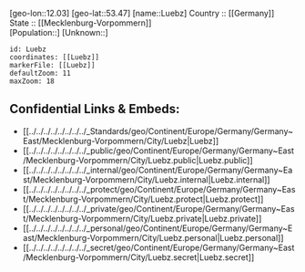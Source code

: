 ﻿---
location: [53.47,12.03] 
mapzoom: [7,12] 
mapmarker: city 
type: City
tags:
- geo/City


SpocWebEntityId: 32169
isDeleted: false
confidential: public

---
[geo-lon::12.03] 
[geo-lat::53.47] 
[name::Luebz] 
Country :: [[Germany]]  
State :: [[Mecklenburg-Vorpommern]]  
[Population::] 
[Unknown::] 


```leaflet
id: Luebz
coordinates: [[Luebz]] 
markerFile: [[Luebz]] 
defaultZoom: 11 
maxZoom: 18
```


## Confidential Links & Embeds: 
- [[../../../../../../../../_Standards/geo/Continent/Europe/Germany/Germany~East/Mecklenburg-Vorpommern/City/Luebz|Luebz]] 
- [[../../../../../../../../_public/geo/Continent/Europe/Germany/Germany~East/Mecklenburg-Vorpommern/City/Luebz.public|Luebz.public]] 
- [[../../../../../../../../_internal/geo/Continent/Europe/Germany/Germany~East/Mecklenburg-Vorpommern/City/Luebz.internal|Luebz.internal]] 
- [[../../../../../../../../_protect/geo/Continent/Europe/Germany/Germany~East/Mecklenburg-Vorpommern/City/Luebz.protect|Luebz.protect]] 
- [[../../../../../../../../_private/geo/Continent/Europe/Germany/Germany~East/Mecklenburg-Vorpommern/City/Luebz.private|Luebz.private]] 
- [[../../../../../../../../_personal/geo/Continent/Europe/Germany/Germany~East/Mecklenburg-Vorpommern/City/Luebz.personal|Luebz.personal]] 
- [[../../../../../../../../_secret/geo/Continent/Europe/Germany/Germany~East/Mecklenburg-Vorpommern/City/Luebz.secret|Luebz.secret]] 
